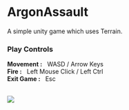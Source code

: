 # ArgonAssault

A simple unity game which uses Terrain.

### Play Controls

<b>Movement :</b> &nbsp; WASD / Arrow Keys <br/>
<b>Fire :</b> &nbsp; Left Mouse Click / Left Ctrl <br/>
<b>Exit Game :</b> &nbsp; Esc <br/> <br/>

![](https://user-images.githubusercontent.com/21015164/231752092-4f821e78-7380-4584-92b2-b1e3ed37293b.png)
